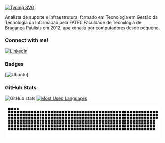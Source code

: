 <a href="https://git.io/typing-svg"><img src="https://readme-typing-svg.demolab.com?font=Fira+Code&pause=1000&random=false&width=435&lines=Reposit%C3%B3rio+do+Vitor" alt="Typing SVG" /></a>

Analista de suporte e infraestrutura, formado em Tecnologia em Gestão da Tecnologia da Informação pela FATEC Faculdade de Tecnologia de Bragança Paulista em 2012, apaixonado por computadores desde pequeno.

<h3 align="left">Connect with me!</h3>

[![LinkedIn](https://img.shields.io/badge/-LinkedIn-000?style=for-the-badge&logo=linkedin&logoColor=52f705&color:FFF)](https://www.linkedin.com/in/vitor-wada/)

<h3>Badges</h3>

[![Ubuntu](https://img.shields.io/badge/Ubuntu_User-blue?logo=ubuntu&logoColor=52f705&color:FFF)]

<h3>GitHub Stats</h3>

![GitHub stats](https://github-readme-stats-git-masterrstaa-rickstaa.vercel.app/api?username=spec-r&hide_title=true&show_icons=true&include_all_commits=false&count_private=true&line_height=25&hide=issues&bg_color=000&title_color=52f705&text_color=FFF&border_radius=3&border_color=36123c&icon_color=52f705&theme=jolly)
[![Most Used Languages](https://github-readme-stats-git-masterrstaa-rickstaa.vercel.app/api/top-langs/?username=spec-r&line_height=10&card_width=290&layout=compact&hide_title=false&count_private=true&langs_count=4&show_icons=true&title_color=52f705&hide=html,css&bg_color=000&text_color=8B8B8B&border_radius=3&border_color=561760&count_private=true)](https://github.com/spec-r/github-readme-stats)
<br>


<picture>
  <source media="(prefers-color-scheme: dark)" srcset="https://raw.githubusercontent.com/spec-r/spec-r/output/github-contribution-grid-snake-dark.svg">
  <source media="(prefers-color-scheme: light)" srcset="https://raw.githubusercontent.com/spec-r/spec-r/output/github-contribution-grid-snake.svg">
  <img alt="github contribution grid snake animation" src="https://raw.githubusercontent.com/spec-r/spec-r/output/github-contribution-grid-snake.svg">
</picture>
<br><br>

